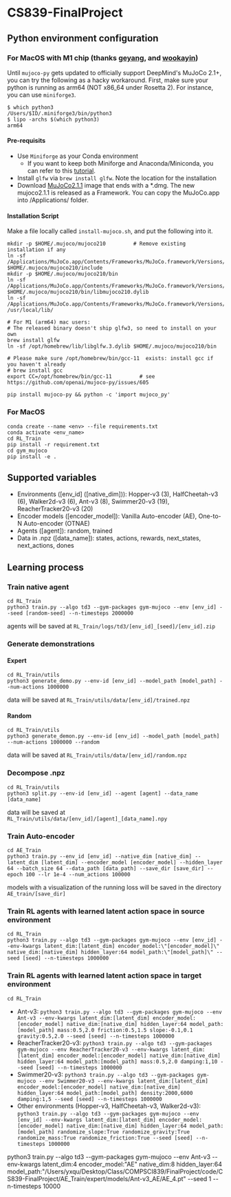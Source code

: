 # CS839-FinalProject

## Python environment configuration

### For MacOS with M1 chip (thanks [geyang](https://github.com/openai/mujoco-py/issues/682), and [wookayin](https://github.com/openai/mujoco-py/issues/662))

Until `mujoco-py` gets updated to officially support DeepMind's MuJoCo 2.1+, you can try the following as a hacky workaround.
First, make sure your python is running as arm64 (NOT x86_64 under Rosetta 2). For instance, you can use `miniforge3`.

```
$ which python3
/Users/$ID/.miniforge3/bin/python3
$ lipo -archs $(which python3)
arm64
```

#### Pre-requisits

- Use `Miniforge` as your Conda environment
  - If you want to keep both Miniforge and Anaconda/Miniconda, you can refer to this [tutorial](https://youtu.be/w2qlou7n7MA).
- Install `glfw` via `brew install glfw`. Note the location for the installation
- Download [MuJoCo2.1.1](https://github.com/deepmind/mujoco/releases/tag/2.1.1) image that ends with a \*.dmg. The new mujoco2.1.1 is released as a Framework. You can copy the MuJoCo.app into /Applications/ folder.

#### Installation Script

Make a file locally called `install-mujoco.sh`, and put the following into it.

```
mkdir -p $HOME/.mujoco/mujoco210         # Remove existing installation if any
ln -sf /Applications/MuJoCo.app/Contents/Frameworks/MuJoCo.framework/Versions/Current/Headers/ $HOME/.mujoco/mujoco210/include
mkdir -p $HOME/.mujoco/mujoco210/bin
ln -sf /Applications/MuJoCo.app/Contents/Frameworks/MuJoCo.framework/Versions/Current/libmujoco.2.*.dylib $HOME/.mujoco/mujoco210/bin/libmujoco210.dylib
ln -sf /Applications/MuJoCo.app/Contents/Frameworks/MuJoCo.framework/Versions/Current/libmujoco.2.*.dylib /usr/local/lib/

# For M1 (arm64) mac users:
# The released binary doesn't ship glfw3, so need to install on your own
brew install glfw
ln -sf /opt/homebrew/lib/libglfw.3.dylib $HOME/.mujoco/mujoco210/bin

# Please make sure /opt/homebrew/bin/gcc-11  exists: install gcc if you haven't already
# brew install gcc
export CC=/opt/homebrew/bin/gcc-11         # see https://github.com/openai/mujoco-py/issues/605

pip install mujoco-py && python -c 'import mujoco_py'
```

### For MacOS

```
conda create --name <env> --file requirements.txt
conda activate <env_name>
cd RL_Train
pip install -r requirement.txt
cd gym_mujoco
pip install -e .
```

## Supported variables

- Environments (\[env_id\] (\[native_dim\])): Hopper-v3 (3), HalfCheetah-v3 (6), Walker2d-v3 (6), Ant-v3 (8), Swimmer20-v3 (19), ReacherTracker20-v3 (20)
- Encoder models (\[encoder_model\]): Vanilla Auto-encoder (AE), One-to-N Auto-encoder (OTNAE)
- Agents (\[agent\]): random, trained
- Data in .npz (\[data_name\]): states, actions, rewards, next_states, next_actions, dones

## Learning process

### Train native agent

```
cd RL_Train
python3 train.py --algo td3 --gym-packages gym-mujoco --env [env_id] --seed [random-seed] --n-timesteps 2000000
```

agents will be saved at `RL_Train/logs/td3/[env_id]_[seed]/[env_id].zip`

### Generate demonstrations

#### Expert

```
cd RL_Train/utils
python3 generate_demo.py --env-id [env_id] --model_path [model_path] --num-actions 1000000
```

data will be saved at `RL_Train/utils/data/[env_id]/trained.npz`

#### Random

```
cd RL_Train/utils
python3 generate_demon.py --env-id [env_id] --model_path [model_path] --num-actions 1000000 --random
```

data will be saved at `RL_Train/utils/data/[env_id]/random.npz`

### Decompose .npz

```
cd RL_Train/utils
python3 split.py --env-id [env_id] --agent [agent] --data_name [data_name]
```

data will be saved at `RL_Train/utils/data/[env_id]/[agent]_[data_name].npy`

### Train Auto-encoder

```
cd AE_Train
python3 train.py --env_id [env_id] --native_dim [native_dim] --latent_dim [latent_dim] --encoder_model [encoder_model] --hidden_layer 64 --batch_size 64 --data_path [data_path] --save_dir [save_dir] --epoch 100 --lr 1e-4 --num_actions 100000
```

models with a visualization of the running loss will be saved in the directory `AE_train/[save_dir]`

### Train RL agents with learned latent action space in source environment

```
cd RL_Train
python3 train.py --algo td3 --gym-packages gym-mujoco --env [env_id] --env-kwargs latent_dim:[latent_dim] encoder_model:\"[encoder_model]\" native_dim:[native_dim] hidden_layer:64 model_path:\"[model_path]\" --seed [seed] --n-timesteps 1000000
```

### Train RL agents with learned latent action space in target environment

```
cd RL_Train
```

- Ant-v3: `python3 train.py --algo td3 --gym-packages gym-mujoco --env Ant-v3 --env-kwargs latent_dim:[latent_dim] encoder_model:[encoder_model] native_dim:[native_dim] hidden_layer:64 model_path:[model_path] mass:0.5,2.0 friction:0.5,1.5 slope:-0.1,0.1 gravity:0.5,2.0 --seed [seed] --n-timesteps 1000000`
- ReacherTracker20-v3: `python3 train.py --algo td3 --gym-packages gym-mujoco --env ReacherTracker20-v3 --env-kwargs latent_dim:[latent_dim] encoder_model:[encoder_model] native_dim:[native_dim] hidden_layer:64 model_path:[model_path] mass:0.5,2.0 damping:1,10 --seed [seed] --n-timesteps 1000000`
- Swimmer20-v3: `python3 train.py --algo td3 --gym-packages gym-mujoco --env Swimmer20-v3 --env-kwargs latent_dim:[latent_dim] encoder_model:[encoder_model] native_dim:[native_dim] hidden_layer:64 model_path:[model_path] density:2000,6000 damping:1,5 --seed [seed] --n-timesteps 1000000`
- Other environments (Hopper-v3, HalfCheetah-v3, Walker2d-v3): `python3 train.py --algo td3 --gym-packages gym-mujoco --env [env_id] --env-kwargs latent_dim:[latent_dim] encoder_model:[encoder_model] native_dim:[native_dim] hidden_layer:64 model_path:[model_path] randomize_slope:True randomize_gravity:True randomize_mass:True randomize_friction:True --seed [seed] --n-timesteps 1000000`

python3 train.py --algo td3 --gym-packages gym-mujoco --env Ant-v3 --env-kwargs latent_dim:4 encoder_model:\"AE\" native_dim:8 hidden_layer:64 model_path:\"/Users/yxqu/Desktop/Class/COMPSCI839/FinalProject/code/CS839-FinalProject/AE_Train/expert/models/Ant-v3_AE/AE_4.pt\" --seed 1 --n-timesteps 10000

